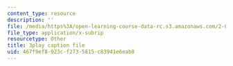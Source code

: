 ```yaml
---
content_type: resource
description: ''
file: /media/https%3A/open-learning-course-data-rc.s3.amazonaws.com/2-003sc-engineering-dynamics-fall-2011/467f9ef8923cf2735815c83941e6eab8_QHTJK0v404U.srt
file_type: application/x-subrip
resourcetype: Other
title: 3play caption file
uid: 467f9ef8-923c-f273-5815-c83941e6eab8
---
```

